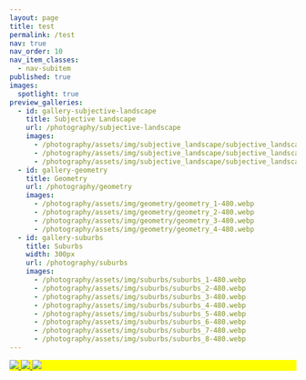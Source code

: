 ```yaml
---
layout: page
title: test
permalink: /test
nav: true
nav_order: 10
nav_item_classes:
  - nav-subitem
published: true
images:
  spotlight: true
preview_galleries:
  - id: gallery-subjective-landscape
    title: Subjective Landscape
    url: /photography/subjective-landscape
    images:
      - /photography/assets/img/subjective_landscape/subjective_landscape_1a-480.webp
      - /photography/assets/img/subjective_landscape/subjective_landscape_1b-480.webp
      - /photography/assets/img/subjective_landscape/subjective_landscape_1c-480.webp
  - id: gallery-geometry
    title: Geometry
    url: /photography/geometry
    images:
      - /photography/assets/img/geometry/geometry_1-480.webp
      - /photography/assets/img/geometry/geometry_2-480.webp
      - /photography/assets/img/geometry/geometry_3-480.webp
      - /photography/assets/img/geometry/geometry_4-480.webp
  - id: gallery-suburbs
    title: Suburbs
    width: 300px
    url: /photography/suburbs
    images:
      - /photography/assets/img/suburbs/suburbs_1-480.webp
      - /photography/assets/img/suburbs/suburbs_2-480.webp
      - /photography/assets/img/suburbs/suburbs_3-480.webp
      - /photography/assets/img/suburbs/suburbs_4-480.webp
      - /photography/assets/img/suburbs/suburbs_5-480.webp
      - /photography/assets/img/suburbs/suburbs_6-480.webp
      - /photography/assets/img/suburbs/suburbs_7-480.webp
      - /photography/assets/img/suburbs/suburbs_8-480.webp
---
```


<div id="gallery-subjective-landscape" class="preview-gallery"></div>
<div id="gallery-geometry" class="preview-gallery"></div>
<div id="gallery-suburbs" class="preview-gallery"></div>

<div class="spotlight-group spotlight-flex" style="background-color: yellow;">
    <span class="flex-divider"></span>
    <a class="spotlight" href="/photography/assets/img/subjective_landscape/subjective_landscape_3a.jpg">
        <img src="/photography/assets/img/subjective_landscape/subjective_landscape_3a-480.webp" />
    </a>
    <a class="spotlight" href="/photography/assets/img/subjective_landscape/subjective_landscape_3b.jpg">
        <img src="/photography/assets/img/subjective_landscape/subjective_landscape_3b-480.webp" />
    </a>
    <a class="spotlight" href="/photography/assets/img/subjective_landscape/subjective_landscape_3c.jpg">
        <img src="/photography/assets/img/subjective_landscape/subjective_landscape_3c-480.webp" />
    </a>
</div>
